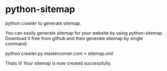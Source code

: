 python-sitemap
==============

python crawler to generate sitemap.

You can easily generate sitemap for your website by using python-sitemap
Download it free from github and then generate sitemap by single command:

python crawler.py mastercorner.com > sitemap.xml

Thats it! Your sitemap is now created successfully.